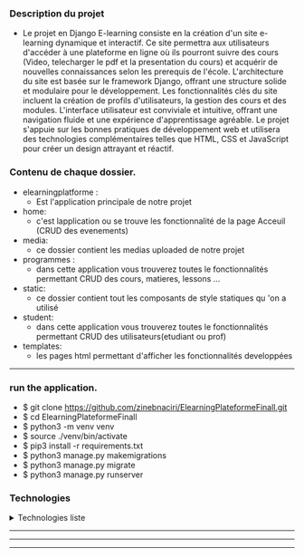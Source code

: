 ### Description du projet
- Le projet en Django E-learning consiste en la création d'un site e-learning dynamique et interactif. Ce site permettra aux utilisateurs d'accéder à une plateforme en ligne où ils pourront suivre des cours (Video, telecharger le pdf et la presentation du cours) et acquérir de nouvelles connaissances selon les prerequis de l'école. L'architecture du site est basée sur le framework Django, offrant une structure solide et modulaire pour le développement. Les fonctionnalités clés du site incluent la création de profils d'utilisateurs, la gestion des cours et des modules.  L'interface utilisateur est conviviale et intuitive, offrant une navigation fluide et une expérience d'apprentissage agréable. Le projet s'appuie sur les bonnes pratiques de développement web et utilisera des technologies complémentaires telles que HTML, CSS et JavaScript pour créer un design attrayant et réactif.


### Contenu de chaque dossier.
- elearningplatforme :
    - Est l'application principale de notre projet
- home:
    - c'est lapplication ou se trouve les fonctionnalité de la page Acceuil (CRUD des evenements)
- media:
    - ce dossier contient les medias uploaded de notre projet
- programmes :
    - dans cette application vous trouverez toutes le fonctionnalités permettant CRUD des cours, matieres, lessons ...
- static:
    - ce dossier contient tout les composants de style statiques qu 'on a utilisé
- student:
    - dans cette application vous trouverez toutes le fonctionnalités permettant CRUD des utilisateurs(etudiant ou prof)
- templates:
    - les pages html permettant d'afficher les fonctionnalités developpées 
---
### run the application.
- $ git clone https://github.com/zinebnaciri/ElearningPlateformeFinall.git
- $ cd ElearningPlateformeFinall
- $ python3 -m venv venv
- $ source ./venv/bin/activate
- $ pip3 install -r requirements.txt
- $ python3 manage.py makemigrations
- $ python3 manage.py migrate
- $ python3 manage.py runserver
    

### Technologies
<details>
  <summary>Technologies liste </summary>
  
- Django
- djangorestframework
- django-cors-headers
- whitenoise
 

</details>

---
----

---
